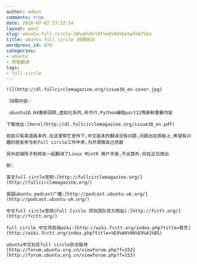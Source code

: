 ```yaml
---
author: admin
comments: true
date: 2010-07-02 23:52:54
layout: post
slug: ubuntu-full-circle-38%e6%9c%9f%e6%94%be%e5%87%ba
title: ubuntu full circle 38期放出
wordpress_id: 874
categories:
- ubuntu
- 转载翻译
tags:
- full circle
---
```


	![](http://dl.fullcirclemagazine.org/issue38_en-cover.jpg)

	 38期内容:  

	 ubuntu10.04重新回顾,虚拟化系列,命令行,Python编程part12等新鲜重要内容

	下载地址:[here](http://dl.fullcirclemagazine.org/issue38_en.pdf)

	目前只有英语版本的.在这里帮忙宣传下,中文版本的翻译没有问题,问题出在排版上,希望有兴趣的朋友参与到full circle工作中来,为开源做自己贡献

	另外前端阵子和网友一起翻译了Linux Mint9 用户手册,不出意外,将在近日放出

	附:

	英文full circle官网:[http://fullcirclemagazine.org/](http://fullcirclemagazine.org/)

	英国ubuntu podcast广播:[http://podcast.ubuntu-uk.org/](http://podcast.ubuntu-uk.org/)

	中文full circle官网(Full Circle 项目团队官方网站):[http://fcctt.org/](http://fcctt.org/)

	full circle 中文项目组wiki:[http://wiki.fcctt.org/index.php?title=首页](http://wiki.fcctt.org/index.php?title=%E9%A6%96%E9%A1%B5)

	ubuntu中文社区full circle杂志版块[http://forum.ubuntu.org.cn/viewforum.php?f=153](http://forum.ubuntu.org.cn/viewforum.php?f=153)

